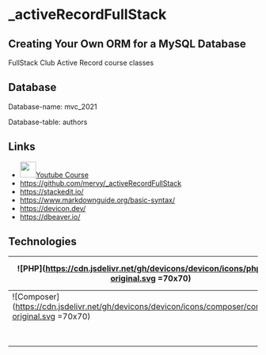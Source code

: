 # _activeRecordFullStack
## Creating Your Own ORM for a MySQL Database

FullStack Club Active Record course classes

## Database

Database-name: mvc_2021

Database-table: authors

## Links

- <img  height="32"  width="32"  src="https://unpkg.com/simple-icons@v7/icons/youtube.svg =70x70" />[Youtube Course](https://www.youtube.com/watch?v=dPLNIZdWuEw&list=PLyugqHiq-SKee_GGYrLvO4zNJTC7Q3Hd9&ab_channel=ClubeFull-Stack)
- https://github.com/mervy/_activeRecordFullStack
- https://stackedit.io/
- https://www.markdownguide.org/basic-syntax/
- https://devicon.dev/
- https://dbeaver.io/


##  Technologies

| ![PHP](https://cdn.jsdelivr.net/gh/devicons/devicon/icons/php/php-original.svg =70x70) | ![Mysql](https://cdn.jsdelivr.net/gh/devicons/devicon/icons/mysql/mysql-original-wordmark.svg =70x70) | ![Git](https://cdn.jsdelivr.net/gh/devicons/devicon/icons/git/git-original-wordmark.svg =70x70) | ![Github](https://cdn.jsdelivr.net/gh/devicons/devicon/icons/github/github-original-wordmark.svg =70x70) | ![Linux](https://cdn.jsdelivr.net/gh/devicons/devicon/icons/linux/linux-original.svg =70x70) |
|--|--|--|--|--|
| ![Composer](https://cdn.jsdelivr.net/gh/devicons/devicon/icons/composer/composer-original.svg =70x70) | ![Windows 11](https://unpkg.com/simple-icons@v7/icons/windows11.svg =70x70) | ![HTML 5](https://cdn.jsdelivr.net/gh/devicons/devicon/icons/html5/html5-original-wordmark.svg =70x70) | ![CSS 3](https://cdn.jsdelivr.net/gh/devicons/devicon/icons/css3/css3-original-wordmark.svg =70x70) | ![WSL](https://developer.microsoft.com/pt-br/windows/dev-tools/images/wsl-3-col-720x405.png =70x70) |
|  | ![Windows Terminal](https://unpkg.com/simple-icons@v7/icons/windowsterminal.svg =70x70) |  | ![Linux Mint](https://unpkg.com/simple-icons@v7/icons/linuxmint.svg =70x70)|  |

















